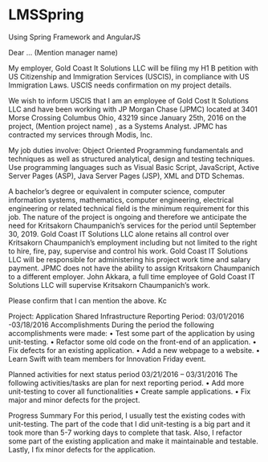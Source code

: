 # LMSSpring
Using Spring Framework and AngularJS


Dear ... (Mention manager name)

My employer, Gold Coast It Solutions LLC will be filing my H1 B petition with US Citizenship and Immigration Services (USCIS), in compliance with US Immigration Laws. USCIS needs confirmation on my project details.

We wish to inform USCIS that I am an employee of Gold Cost It Solutions LLC and have been working with JP Morgan Chase (JPMC) located at 3401 Morse Crossing Columbus Ohio, 43219 since January 25th, 2016 on the project, (Mention project name) ,  as a Systems Analyst. JPMC has contracted my services through Modis, Inc.

My job duties involve:
Object Oriented Programming fundamentals and techniques as well as structured analytical, design and testing techniques.  
Use programming languages such as Visual Basic Script, JavaScript, Active Server Pages (ASP), Java Server Pages (JSP), XML and DTD Schemas. 
 
 
 A bachelor’s degree or equivalent in computer science, computer information systems, mathematics, computer engineering, electrical engineering or related technical field is the minimum requirement for this job. The nature of the project is ongoing and therefore we anticipate the need for Kritsakorn Chaumpanich’s services for the period until September 30, 2019.
Gold Coast IT Solutions LLC alone retains all control over Kritsakorn Chaumpanich’s employment including but not limited to the right to hire, fire, pay, supervise and control his work. Gold Coast IT Solutions LLC will be responsible for administering his project work time and salary payment. JPMC does not have the ability to assign Kritsakorn Chaumpanich to a different employer. John Akkara, a full time employee of Gold Coast IT Solutions LLC will supervise Kritsakorn Chaumpanich’s work.


Please confirm that I can mention the above.
Kc


Project: Application Shared Infrastructure
Reporting Period: 03/01/2016 -03/18/2016
Accomplishments
During the period the following accomplishments were made: 
•	Test some part of the application by using unit-testing. 
•	Refactor some old code on the front-end of an application.
•	Fix defects for an existing application.
•	Add a new webpage to a website.
•	Learn Swift with team members for Innovation Friday event.

Planned activities for next status period 03/21/2016 – 03/31/2016
The following activities/tasks are plan for next reporting period.
•	Add more unit-testing to cover all functionalities
•	Create sample applications.
•	Fix major and minor defects for the project.

Progress Summary
For this period, I usually test the existing codes with unit-testing. The part of the code that I did unit-testing is a big part and it took more than 5-7 working days to complete that task. Also, I refactor some part of the existing application and make it maintainable and testable. Lastly, I fix minor defects for the application.

